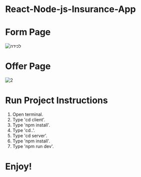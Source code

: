 # React-Node-js-Insurance-App

# Form Page
![‏‏לכידה](https://user-images.githubusercontent.com/57434735/119360815-afd3e700-bcb3-11eb-86aa-f0eff7dcdb28.PNG)

# Offer Page
![2](https://user-images.githubusercontent.com/57434735/119360988-da25a480-bcb3-11eb-8cf3-2a2db97d5bb4.PNG)

# Run Project Instructions
1. Open terminal.
2. Type 'cd client'.
3. Type 'npm install'.
4. Type 'cd..'.
5. Type 'cd server'.
6. Type 'npm install'.
7. Type 'npm run dev'.

# Enjoy!



